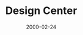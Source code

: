 ---
mission_id: design
editorsChoice:
title: "Design Center"
authors: 
    - "TJ13"
date: 2000-02-24
filename: "design.zip"
description: "The Design Center is hiding the Blueprints to all the levels ever created in Dark Forces. Your mission is to get through the base, destroy the enemies in each room, then collect the Blueprints."
cover:
levelReplaced:	SECBASE
difficulty: no
bm:	no
fme: no
wax: yes
three_do: no
voc: no
gmd: no
vue: no
lfd: no
base: "New level from scratch" 
editors: "Wedit"

---